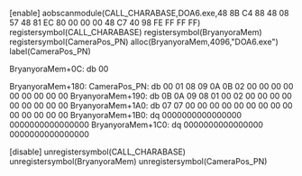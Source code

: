 [enable]
aobscanmodule(CALL_CHARABASE,DOA6.exe,48 8B C4 88 48 08 57 48 81 EC 80 00 00 00 48 C7 40 98 FE FF FF FF)
registersymbol(CALL_CHARABASE)
registersymbol(BryanyoraMem)
registersymbol(CameraPos_PN)
alloc(BryanyoraMem,4096,"DOA6.exe")
label(CameraPos_PN)

BryanyoraMem+0C:
db 00

BryanyoraMem+180:
CameraPos_PN:
db 00 01 08 09 0A 0B 02 00 00 00 00 00 00 00 00 00
BryanyoraMem+190:
db 0B 0A 09 08 01 00 02 00 00 00 00 00 00 00 00 00
BryanyoraMem+1A0:
db 07 07 00 00 00 00 00 00 00 00 00 00 00 00 00 00
BryanyoraMem+1B0:
dq 0000000000000000 0000000000000000
BryanyoraMem+1C0:
dq 0000000000000000 0000000000000000

[disable]
unregistersymbol(CALL_CHARABASE)
unregistersymbol(BryanyoraMem)
unregistersymbol(CameraPos_PN)
